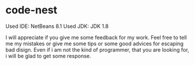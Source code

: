 # code-nest
Used IDE: NetBeans 8.1
Used JDK: JDK 1.8

I will appreciate if you give me some feedback for my work. 
Feel free to tell me my mistakes or give me some tips or some good advices for escaping bad disign.
Even if i am not the kind of programmer, that you are looking for, i will be glad to get some response.
